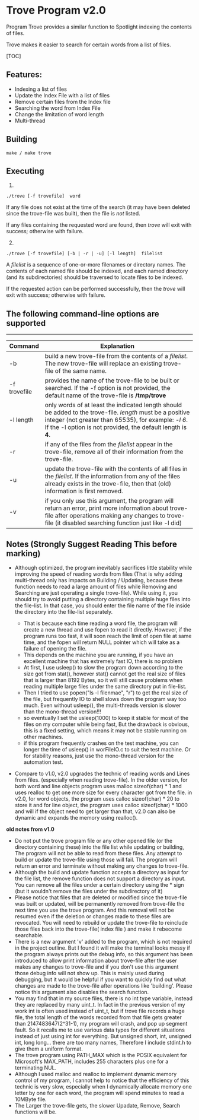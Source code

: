 # Trove Program v2.0

Program Trove provides a similar function to Spotlight indexing the contents of files.

Trove makes it easier to search for certain words from a list of files.

[TOC]



## Features:

- Indexing a list of files
- Update the Index File with a list of files
- Remove certain files from the Index file
- Searching the word from Index File
- Change the limitation of word length
- Multi-thread

## Building

```shell
make / make trove
```

## Executing

1.  

   ```shell
   ./trove [-f trovefile]  word
   ```

   If any file does not exist at the time of the search (it may have been deleted since the trove-file was built), then the file is *not* listed.

   If any files containing the requested word are found, then *trove* will exit with success; otherwise with failure.

   

2.  

   ```shell
   ./trove [-f trovefile] [-b | -r | -u] [-l length]  filelist
   ```

   A *filelist* is a sequence of one-or-more filenames or directory names. The contents of each named file should be indexed, and each named directory (and its subdirectories) should be traversed to locate files to be indexed.

   If the requested action can be performed successfully, then the *trove* will exit with success; otherwise with failure.

## The following command-line options are supported

------

| Command | Explanation |
| ------------ | ------------------------------------------------------------ |
| -b           | build a new trove-file from the contents of a *filelist*. The new trove-file will replace an existing trove-file of the same name. |
| -f trovefile | provides the name of the trove-file to be built or searched. If the -f option is not provided, the default name of the trove-file is **/tmp/trove** |
| -l length    | only words of at least the indicated length should be added to the trove-file. *length* must be a positive integer (not greater than 65535), for example: *-l 6*.  If the -l option is not provided, the default length is **4**. |
| -r           | if any of the files from the *filelist* appear in the trove-file, remove all of their information from the trove-file. |
| -u           | update the trove-file with the contents of all files in the *filelist*. If the information from any of the files already exists in the trove-file, then that (old) information is first removed. |
| -v | if you only use this argument, the program will return an error, print more information about trove-file after operations making any changes to trove-file (it disabled searching function just like -l did) |

## Notes  (Strongly Suggest Reading This before marking)

- Although optimized, the program inevitably sacrifices little stability while improving the speed of reading words from files (That is why adding multi-thread only has impacts on Building / Updating, because these function needs to read a large amount of files while Removing and Searching are just operating a single trove-file). While using it, you should try to avoid putting a directory containing multiple huge files into the file-list. In that case, you should enter the file name of the file inside the directory into the file-list separately. 
  - That is because each time reading a word file, the program will create a new thread and use fopen to read it directly. However, if the program runs too fast, it will soon reach the limit of open file at same time, and the fopen will return NULL pointer which will take as a failure of opening the file. 
  - This depends on the machine you are running, if you have an excellent machine that has extremely fast IO, there is no problem
  - At first, I use usleep() to slow the program down according to the size got from stat(), however stat() cannot get the real size of files that is larger than 8192 Bytes, so it will still cause problems when reading multiple large files under the same directory put in file-list. 
  - Then I tried to use popen("ls -l filenmae", "r") to get the real size of the file, but frequently IO to shell slows down the program way too much. Even without usleep(), the multi-threads version is slower than the mono-thread version!!!
  - so eventually I set the usleep(1000) to keep it stable for most of the files on my computer while being fast, But the drawback is obvious, this is a fixed setting, which means it may not be stable running on other machines.
  - if this program frequently crashes on the test machine, you can longer the time of usleep() in worFileIO.c to suit the test machine. Or for stability reasons, just use the mono-thread version for the automation test.

- Compare to v1.0, v2.0 upgrades the technic of reading words and Lines from files. (especially when reading trove-file). In the older version, for both word and line objects program uses malloc sizeof(char) * 1 and uses realloc to get one more size for every character got from the file. in v2.0, for word objects, the program uses calloc sizeof(char) * 20 to store it and for line object, the program uses calloc sizeof(char) * 1000 and will if the object need to get larger than that, v2.0 can also be dynamic and expands the memory using realloc().

**old notes from v1.0**

- Do not put the trove program file or any other opened file (or the directory containing these) into the file list while updating or building, The program will not be able to read from these files. Any attempt to build or update the trove-file using those will fail. The program will return an error and terminate without making any changes to trove-file.
- Although the build and update function accepts a directory as input for the file list, the remove function does not support a directory as input. You can remove all the files under a certain directory using the * sign (but it wouldn't remove the files under the subdirectory of it)
- Please notice that files that are deleted or modified since the trove-file was built or updated, will be permanently removed from trove-file the next time you use the trove program. And this removal will not be resumed even if the deletion or changes made to these files are revocated. You will need to rebuild or update the trove-file to reinclude those files back into the trove-file( index file ) and make it rebecome searchable.
- There is a new argument 'v' added to the program, which is not required in the project outline. But I found it will make the terminal looks messy if the program always prints out the debug info, so this argument has been introduced to allow print information about trove-file after the user makes any changes to trove-file and if you don't use this argument those debug info will not show up. This is mainly used during debugging, but it would be helpful if you want to quickly find out what changes are made to the trove-file after operations like 'building'. Please notice this argument also disables the search function.
- You may find that in my source files, there is no int type variable, instead they are replaced by many uint_t. In fact in the previous version of my work int is often used instead of uint_t, but if trove file records a huge file, the total length of the words recorded from that file gets greater than 2147483647(2^31-1), my program will crash, and pop up segment fault. So it recalls me to use various data types for different situations instead of just using int for everything. But unsigned short, int, unsigned int,  long long... there are too many names, Therefore I include stdint.h to give them a uniform format.
- The trove program using PATH_MAX which is the POSIX equivalent for Microsoft's MAX_PATH, includes 255 characters plus one for a terminating NUL.
- Although I used malloc and realloc to implement dynamic memory control of my program, I cannot help to notice that the efficiency of this technic is very slow, especially when I dynamically allocate memory one letter by one for each word, the program will spend minutes to read a 10MByte file.
- The Larger the trove-file gets, the slower Upadate, Remove, Search functions will be.
